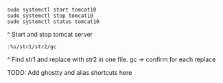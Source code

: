 ```
sudo systemctl start tomcat10
sudo systemctl stop tomcat10
sudo systemctl status tomcat10
```
^ Start and stop tomcat server

```
:%s/str1/str2/gc
```
^ Find str1 and replace with str2 in one file. gc -> confirm for each replace

TODO: Add ghostty and alias shortcuts here
